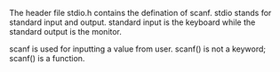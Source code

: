 The header file stdio.h contains the defination of scanf.
stdio stands for standard input and output.
standard input is the keyboard while the standard output is the monitor.

scanf is used for inputting a value from user.
scanf() is not a keyword; scanf() is a function.
